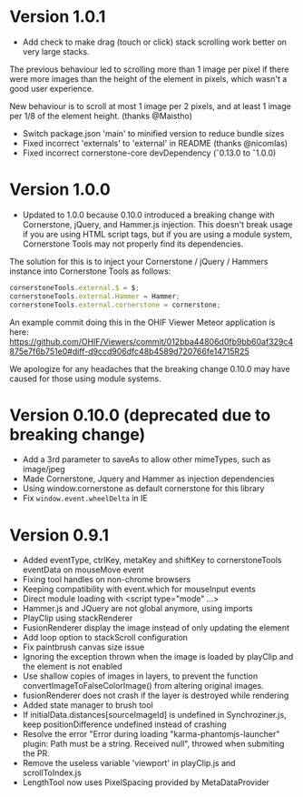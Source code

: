 # Version 1.0.1

- Add check to make drag (touch or click) stack scrolling work better on very large stacks.

The previous behaviour led to scrolling more than 1 image per pixel if there were more images than the height of the element in pixels, which wasn't a good user experience.

New behaviour is to scroll at most 1 image per 2 pixels, and at least 1 image per 1/8 of the element height. (thanks @Maistho)

- Switch package.json 'main' to minified version to reduce bundle sizes
- Fixed incorrect 'externals' to 'external' in README (thanks @nicomlas)
- Fixed incorrect cornerstone-core devDependency (ˆ0.13.0 to ˆ1.0.0)

# Version 1.0.0

- Updated to 1.0.0 because 0.10.0 introduced a breaking change with Cornerstone, jQuery, and Hammer.js injection. This doesn't break usage if you are using HTML script tags, but if you are using a module system, Cornerstone Tools may not properly find its dependencies.

The solution for this is to inject your Cornerstone / jQuery / Hammers instance into Cornerstone Tools as follows:

````javascript
cornerstoneTools.external.$ = $;
cornerstoneTools.external.Hammer = Hammer;
cornerstoneTools.external.cornerstone = cornerstone;
````

An example commit doing this in the OHIF Viewer Meteor application is here: https://github.com/OHIF/Viewers/commit/012bba44806d0fb9bb60af329c4875e7f6b751e0#diff-d9ccd906dfc48b4589d720766fe14715R25

We apologize for any headaches that the breaking change 0.10.0 may have caused for those using module systems.

# Version 0.10.0 (deprecated due to breaking change)

- Add a 3rd parameter to saveAs to allow other mimeTypes, such as image/jpeg
- Made Cornerstone, Jquery and Hammer as injection dependencies
- Using window.cornerstone as default cornerstone for this library
- Fix `window.event.wheelDelta` in IE

# Version 0.9.1

- Added eventType, ctrlKey, metaKey and shiftKey to cornerstoneTools eventData on mouseMove event
- Fixing tool handles on non-chrome browsers
- Keeping compatibility with event.which for mouseInput events
- Direct module loading with <script type="mode" ...>
- Hammer.js and JQuery are not global anymore, using imports
- PlayClip using stackRenderer
- FusionRenderer display the image instead of only updating the element
- Add loop option to stackScroll configuration
- Fix paintbrush canvas size issue
- Ignoring the exception thrown when the image is loaded by playClip and the element is not enabled
- Use shallow copies of images in layers, to prevent the function convertImageToFalseColorImage() from altering original images.
- fusionRenderer does not crash if the layer is destroyed while rendering
- Added state manager to brush tool
- If initialData.distances[sourceImageId] is undefined in Synchroziner.js, keep positionDifference undefined  instead of crashing
- Resolve the error "Error during loading "karma-phantomjs-launcher" plugin: Path must be a string. Received null", throwed when submiting the PR.
- Remove the useless variable 'viewport' in playClip.js and scrollToIndex.js
- LengthTool now uses PixelSpacing provided by MetaDataProvider